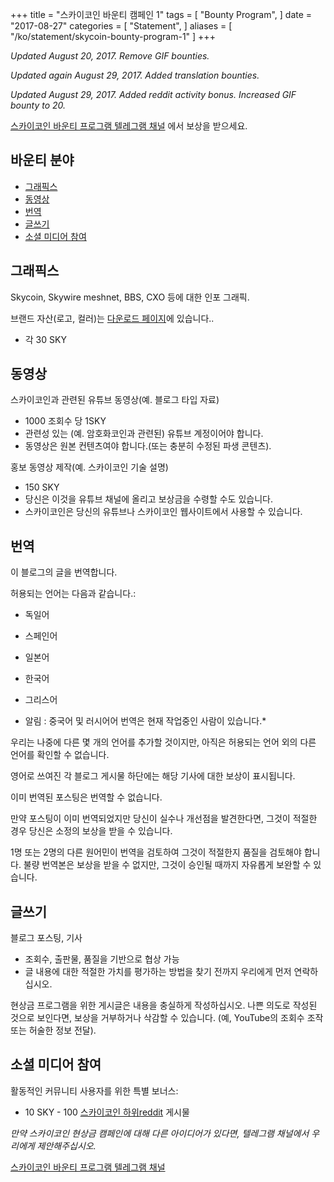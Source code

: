 +++
title = "스카이코인 바운티 캠페인 1"
tags = [
    "Bounty Program",
]
date = "2017-08-27"
categories = [
    "Statement",
]
aliases = [
	"/ko/statement/skycoin-bounty-program-1"
]
+++

*Updated August 20, 2017. Remove GIF bounties.*

*Updated again August 29, 2017. Added translation bounties.*

*Updated August 29, 2017. Added reddit activity bonus. Increased GIF bounty to 20.*


[스카이코인 바운티 프로그램 텔레그램 채널](https://t.me/skycoinbounty) 에서 보상을 받으세요.

## 바운티 분야

<!-- MarkdownTOC autolink="true" bracket="round" -->

- [그래픽스](#%EA%B7%B8%EB%9E%98%ED%94%BD%EC%8A%A4)
- [동영상](#%EB%8F%99%EC%98%81%EC%83%81)
- [번역](#%EB%B2%88%EC%97%AD)
- [글쓰기](#%EA%B8%80%EC%93%B0%EA%B8%B0)
- [소셜 미디어 참여](#%EC%86%8C%EC%85%9C-%EB%AF%B8%EB%94%94%EC%96%B4-%EC%B0%B8%EC%97%AC)

<!-- /MarkdownTOC -->

## 그래픽스

Skycoin, Skywire meshnet, BBS, CXO 등에 대한 인포 그래픽.

브랜드 자산(로고, 컬러)는 [다운로드 페이지](https://www.skycoin.net/downloads)에 있습니다..

* 각 30 SKY

## 동영상

스카이코인과 관련된 유튜브 동영상(예. 블로그 타입 자료)

* 1000 조회수 당 1SKY
* 관련성 있는 (예. 암호화코인과 관련된) 유튜브 계정이어야 합니다.
* 동영상은 원본 컨텐츠여야 합니다.(또는 충분히 수정된 파생 콘텐츠).

홍보 동영상 제작(예. 스카이코인 기술 설명)

* 150 SKY
* 당신은 이것을 유튜브 채널에 올리고 보상금을 수령할 수도 있습니다.
* 스카이코인은 당신의 유튜브나 스카이코인 웹사이트에서 사용할 수 있습니다.

## 번역

이 블로그의 글을 번역합니다.

허용되는 언어는 다음과 같습니다.:

* 독일어
* 스페인어
* 일본어
* 한국어
* 그리스어

* 알림 : 중국어 및 러시어어 번역은 현재 작업중인 사람이 있습니다.*

우리는 나중에 다른 몇 개의 언어를 추가할 것이지만, 아직은 허용되는 언어 외의 다른 언어를 확인할 수 없습니다.

영어로 쓰여진 각 블로그 게시물 하단에는 해당 기사에 대한 보상이 표시됩니다.

이미 번역된 포스팅은 번역할 수 없습니다.

만약 포스팅이 이미 번역되었지만 당신이 실수나 개선점을 발견한다면, 그것이 적절한 경우 당신은 소정의 보상을 받을 수 있습니다.

1명 또는 2명의 다른 원어민이 번역을 검토하여 그것이 적절한지 품질을 검토해야 합니다.
불량 번역본은 보상을 받을 수 없지만, 그것이 승인될 때까지 자유롭게 보완할 수 있습니다.

## 글쓰기

블로그 포스팅, 기사

* 조회수, 출판물, 품질을 기반으로 협상 가능
* 글 내용에 대한 적절한 가치를 평가하는 방법을 찾기 전까지 우리에게 먼저 연락하십시오.

현상금 프로그램을 위한 게시글은 내용을 충실하게 작성하십시오.
나쁜 의도로 작성된 것으로 보인다면, 보상을 거부하거나 삭감할 수 있습니다. (예, YouTube의 조회수 조작 또는 허술한 정보 전달).

## 소셜 미디어 참여

활동적인 커뮤니티 사용자를 위한 특별 보너스:

* 10 SKY - 100 [스카이코인 하위reddit](https://reddit.com/r/skycoinproject) 게시물

*만약 스카이코인 현상금 캠페인에 대해 다른 아이디어가 있다면, 텔레그램 채널에서 우리에게 제안해주십시오.*

[스카이코인 바운티 프로그램 텔레그램 채널](https://t.me/skycoinbounty)
